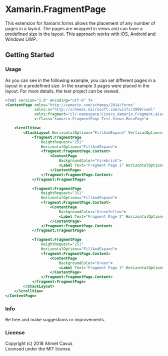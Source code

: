 # Xamarin.FragmentPage

This extension for Xamarin.forms allows the placement of any number of pages in a layout. 
The pages are wrapped in views and can have a predefined size in the layout. This approach works with iOS, Android and Windows UWP.

## Getting Started

### Usage
    
As you can see in the following example, you can set different pages in a layout in a predefined size. In the example 3 pages were placed in the layout. 
For more details, the test project can be viewed. 

```xml
<?xml version="1.0" encoding="utf-8" ?>
<ContentPage xmlns="http://xamarin.com/schemas/2014/forms"
             xmlns:x="http://schemas.microsoft.com/winfx/2009/xaml"
             xmlns:fragment="clr-namespace:Cinary.Xamarin.Fragment;assembly=Cinary.Xamarin.Fragment.FragmentPage"
             x:Class="Xamarin.FragmentPage.Test.Views.MainPage">

    <ScrollView>
        <StackLayout HorizontalOptions="FillAndExpand" VerticalOptions="CenterAndExpand">
            <fragment:FragmentPage
                HeightRequest="251"
                HorizontalOptions="FillAndExpand">
                <fragment:FragmentPage.Content>
                    <ContentPage
                        BackgroundColor="Firebrick">
                        <Label Text="Fragment Page 1" HorizontalOptions="Center" VerticalOptions="Center" />
                    </ContentPage>
                </fragment:FragmentPage.Content>
            </fragment:FragmentPage>

            <fragment:FragmentPage
                HeightRequest="251"
                HorizontalOptions="FillAndExpand">
                <fragment:FragmentPage.Content>
                    <ContentPage
                        BackgroundColor="GreenYellow">
                        <Label Text="Fragment Page 2" HorizontalOptions="Center" VerticalOptions="Center" />
                    </ContentPage>
                </fragment:FragmentPage.Content>
            </fragment:FragmentPage>

            <fragment:FragmentPage
                HeightRequest="251"
                HorizontalOptions="FillAndExpand">
                <fragment:FragmentPage.Content>
                    <ContentPage
                        BackgroundColor="Green">
                        <Label Text="Fragment Page 3" HorizontalOptions="Center" VerticalOptions="Center" />
                    </ContentPage>
                </fragment:FragmentPage.Content>
            </fragment:FragmentPage>
        </StackLayout>
    </ScrollView>
</ContentPage>
```

### Info

Be free and make suggestions or improvements.

### License
Copyright (c) 2018 Ahmet Cavus  
Licensed under the MIT license.
